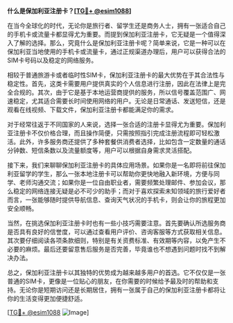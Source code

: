 **什么是保加利亚注册卡？[[TG💪+ @esim1088](https://t.me/s/esim1088)]**

在当今全球化的时代，无论你是旅行者、留学生还是商务人士，拥有一张适合自己的手机卡或流量卡都显得尤为重要。而提到保加利亚注册卡，它无疑是一个值得深入了解的选择。那么，究竟什么是保加利亚注册卡呢？简单来说，它是一种可以在保加利亚当地使用的手机卡或流量卡，通过正规渠道办理后，用户可以获得合法的SIM卡号码以及稳定的网络服务。

相较于普通旅游卡或者临时性SIM卡，保加利亚注册卡的最大优势在于其合法性与稳定性。首先，这类卡需要用户提供真实的个人信息进行注册，因此在法律上是完全合规的。其次，由于它是基于本地运营商提供的服务，所以信号覆盖范围广、网速稳定，尤其适合需要长时间使用网络的用户。无论是日常通话、发送短信，还是观看在线视频、下载文件，保加利亚注册卡都能满足你的需求。

对于经常往返于不同国家的人来说，选择一张合适的注册卡显得尤为重要。保加利亚注册卡不仅价格合理，而且操作简便，只需按照指引完成注册流程即可轻松激活。此外，许多服务商还提供了多种套餐供消费者选择，比如包含一定数量的通话分钟数、短信条数以及流量额度等，用户可以根据自身需求灵活搭配。

接下来，我们来聊聊保加利亚注册卡的具体应用场景。如果你是一名即将前往保加利亚留学的学生，那么一张本地注册卡可以帮助你更快地融入新环境，方便与同学、老师沟通交流；如果你是一位自由职业者，需要频繁处理邮件、参加会议，那么稳定的网络连接无疑是必不可少的助手；而对于喜欢探索未知领域的旅行爱好者而言，一张能够随时提供导航信息、查询天气状况的手机卡，则会让你的旅程更加安全顺畅。

当然，在挑选保加利亚注册卡时也有一些小技巧需要注意。首先要确认所选服务商是否具有良好的信誉度，可以通过查看用户评价、咨询客服等方式获取相关信息。其次要仔细阅读各项条款细则，特别是有关资费标准、有效期等内容，以免产生不必要的麻烦。最后还要留意售后服务是否完善，毕竟谁也不想遇到问题时找不到解决办法。

总之，保加利亚注册卡以其独特的优势成为越来越多用户的首选。它不仅仅是一张普通的SIM卡，更像是一位贴心的朋友，在你需要的时候给予最及时的帮助和支持。无论你是短期访问还是长期居住，拥有一张属于自己的保加利亚注册卡都将让你的生活变得更加便捷舒适。

[[TG💪+ @esim1088](https://t.me/s/esim1088) ![Image](https://i.postimg.cc/4NQfJmqS/Snipaste-2025-05-13-00-14-12.png)]